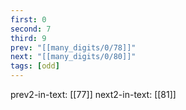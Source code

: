 ```yaml
---
first: 0
second: 7
third: 9
prev: "[[many_digits/0/78]]"
next: "[[many_digits/0/80]]"
tags: [odd]
---
```

prev2-in-text: [[77]]
next2-in-text: [[81]]
